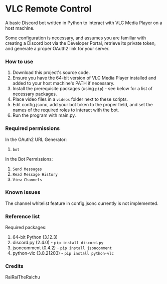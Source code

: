 # VLC Remote Control

A basic Discord bot written in Python to interact with VLC Media Player on a host machine.

Some configuration is necessary, and assumes you are familiar with creating a Discord bot via the Developer Portal, retrieve its private token, and generate a proper OAuth2 link for your server.

### How to use

1. Download this project's source code.
2. Ensure you have the 64-bit version of VLC Media Player installed and added to your host machine's PATH if necessary.
3. Install the prerequisite packages (using `pip`) - see below for a list of necessary packages.
4. Place video files in a `videos` folder next to these scripts.
5. Edit config.jsonc, add your bot token to the proper field, and set the names of the required roles to interact with the bot.
6. Run the program with main.py.

### Required permissions

In the OAuth2 URL Generator:
1. `bot`

In the Bot Permissions:
1. `Send Messages`
2. `Read Message History`
3. `View Channels`

### Known issues

The channel whitelist feature in config.jsonc currently is not implemented.

### Reference list

Required packages:
1. 64-bit Python (3.12.3)
2. discord.py (2.4.0) - `pip install discord.py`
3. jsoncomment (0.4.2) - `pip install jsoncomment`
4. python-vlc (3.0.21203) - `pip install python-vlc`

### Credits
RaiRaiTheRaichu
